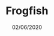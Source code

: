 ---
name: 2020-06-02-JPG
categories: image
image_path: 2020_06_02.JPG
preview: 2020_06_02x.JPG
date: 02/06/2020
year: '2020'
location: Kona
title: Frogfish
permalink: "/posts/2020-06-02-jpg.html"
layout: post
---